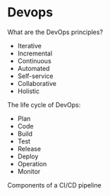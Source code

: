# Devops

What are the DevOps principles?
- Iterative
- Incremental
- Continuous
- Automated
- Self-service
- Collaborative
- Holistic

The life cycle of DevOps:
- Plan
- Code
- Build
- Test
- Release
- Deploy
- Operation
- Monitor

Components of a CI/CD pipeline